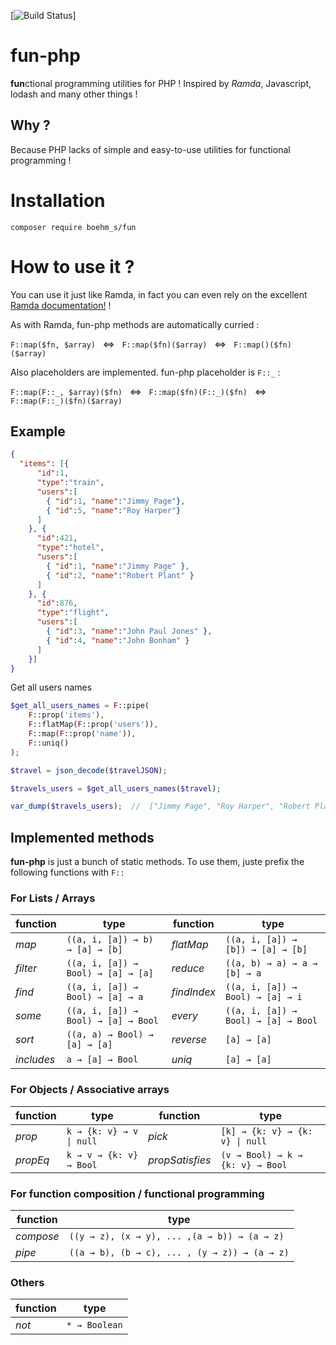 [![Build Status](https://travis-ci.com/boehm-s/fun-php.svg?branch=master)]

# fun-php

**fun**ctional programming utilities for PHP ! Inspired by *Ramda*, Javascript, lodash and many other things !

## Why ? 

Because PHP lacks of simple and easy-to-use utilities for functional programming !

# Installation 

```
composer require boehm_s/fun
```

# How to use it ?

You can use it just like Ramda, in fact you can even rely on the excellent [Ramda documentation!](https://ramdajs.com/docs/) !

As with Ramda, fun-php methods are automatically curried : 

`F::map($fn, $array)` &nbsp; ⇔  &nbsp; `F::map($fn)($array)` &nbsp; ⇔  &nbsp; `F::map()($fn)($array)`

Also placeholders are implemented. fun-php placeholder is `F::_` : 

`F::map(F::_, $array)($fn)` &nbsp; ⇔  &nbsp; `F::map($fn)(F::_)($fn)` &nbsp; ⇔  &nbsp; `F::map(F::_)($fn)($array)`


## Example

```json
{
  "items": [{
      "id":1,
      "type":"train",
      "users":[
        { "id":1, "name":"Jimmy Page"},
        { "id":5, "name":"Roy Harper"}
      ]
    }, {
      "id":421,
      "type":"hotel",
      "users":[
        { "id":1, "name":"Jimmy Page" }, 
        { "id":2, "name":"Robert Plant" }
      ]
    }, {
      "id":876,
      "type":"flight",
      "users":[
        { "id":3, "name":"John Paul Jones" },
        { "id":4, "name":"John Bonham" }
      ]
    }]
}
```

Get all users names 

```php
$get_all_users_names = F::pipe(
    F::prop('items'),
    F::flatMap(F::prop('users')),
    F::map(F::prop('name')),
    F::uniq()
);

$travel = json_decode($travelJSON);

$travels_users = $get_all_users_names($travel);

var_dump($travels_users);  //  ["Jimmy Page", "Roy Harper", "Robert Plant", "John Paul Jones", "John Bonham"]
```


## Implemented methods

**fun-php** is just a bunch of static methods. To use them, juste prefix the following functions with `F::`

### For Lists / Arrays

| function   | type                                  | function     | type                                |
| ---------  | ------------------------------------- | ------------ | ----------------------------------- |
| *map*      | `((a, i, [a]) → b) → [a] → [b]`       | *flatMap*    | `((a, i, [a]) → [b]) → [a] → [b]`   |
| *filter*   | `((a, i, [a]) → Bool) → [a] → [a]`    | *reduce*     | `((a, b) → a) → a → [b] → a`        |
| *find*     | `((a, i, [a]) → Bool) → [a] → a`      | *findIndex*  | `((a, i, [a]) → Bool) → [a] → i`    |
| *some*     | `((a, i, [a]) → Bool) → [a] → Bool`   | *every*      | `((a, i, [a]) → Bool) → [a] → Bool` |
| *sort*     | `((a, a) → Bool) → [a] → [a]`         | *reverse*    | `[a] → [a]`                         |
| *includes* | `a → [a] → Bool`                      | *uniq*       | `[a] → [a]`                         |

### For Objects / Associative arrays

| function  | type                                  | function        | type                                |
| --------- | ------------------------------------- | ------------    | ----------------------------------- |
| *prop*    | `k → {k: v} → v \| null`              | *pick*          | `[k] → {k: v} → {k: v} \| null`     |
| *propEq*  | `k → v → {k: v} → Bool`               | *propSatisfies* | `(v → Bool) → k → {k: v} → Bool`    |

### For function composition / functional programming

| function  | type                                          |
| --------- | --------------------------------------------  |
| *compose* | `((y → z), (x → y), ... ,(a → b)) → (a → z)`  |
| *pipe*    | `((a → b), (b → c), ... , (y → z)) → (a → z)` |

### Others

| function  | type          |
| --------- | ------------- |
| *not*     | `* → Boolean` |
